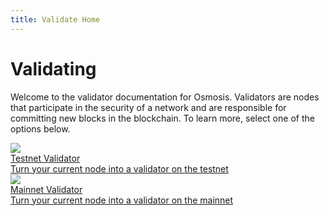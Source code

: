 ```yaml
---
title: Validate Home
---
```


# Validating

Welcome to the validator documentation for Osmosis. Validators are nodes that participate in the security of a network and are responsible for committing new blocks in the blockchain. To learn more, select one of the options below.

<div class="cards twoColumn">
  <a href="/validators/validating-testnet.html" class="card">
    <img src="/img/check-double-solid.svg" class="filter-blue"/>
    <div class="title">
      Testnet Validator
    </div>
    <div class="text">
      Turn your current node into a validator on the testnet
    </div>
  </a>
  <a href="/validators/validating-mainnet.html" class="card">
    <img src="/img/check-to-slot-solid.svg" class="filter-blue"/>
    <div class="title">
      Mainnet Validator
    </div>
    <div class="text">
      Turn your current node into a validator on the mainnet
    </div>
  </a>

</div>